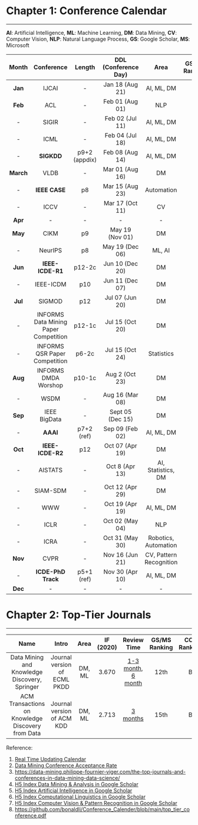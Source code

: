 # Chapter 1: Conference Calendar
----------------------------------------------
**AI**: Artificial Intelligence, **ML**: Machine Learning, **DM**: Data Mining, **CV**: Computer Vision, **NLP**: Natural Language Process, 
**GS**: Google Scholar, **MS**: Microsoft

| Month | Conference | Length | DDL (Conference Day) | Area | GS/MS Ranking | CCF Ranking | Website |
| :---: | :---: | :---: | :---: | :---: | :---: | :---: | :---: |
| **Jan** | IJCAI | - | Jan 18 (Aug 21) | AI, ML, DM | 10 | A | [icjai2022](https://www.ijcai.org/future_conferences) |
| **Feb** | ACL | - | Feb 01 (Aug 01) | NLP | 1 | A | [acl2021](https://2021.aclweb.org) |
| - | SIGIR | - | Feb 02 (Jul 11) | AI, ML, DM | - | A | [sigir2021](https://sigir.org/sigir2021/) |
| - | ICML  | - | Feb 04 (Jul 18) | AI, ML, DM | 3 | A | [icml2022](https://icml.cc/Conferences/FutureMeetings) |
| - | **SIGKDD**  | p9+2 (appdix) | Feb 08 (Aug 14) | AI, ML, DM | 1 | A | [sigkdd2022](https://www.kdd.org/calls/view/call-for-bids-to-host-kdd-2022-and-later) |
| **March** | VLDB  | - | Mar 01 (Aug 16) | DM | - | A | [vldb2021](https://vldb.org/2021/) |
| - | **IEEE CASE**  | p8 | Mar 15 (Aug 23) | Automation | - | - | [case2021](https://case2021.sciencesconf.org/) |
| - | ICCV | - | Mar 17 (Oct 11) | CV | 2 | A | [iccv2021](http://iccv2021.thecvf.com) |
| **Apr** | - | - | - | - | - | - | - |
| **May** | CIKM | p9 | May 19 (Nov 01) | DM | 3 | B | [ickm2021](https://www.cikm2021.org) |
| - | NeurIPS  | p8 | May 19 (Dec 06) | ML, AI | 2 | A+ | [nips2021](https://nips.cc/) |
| **Jun** | **IEEE-ICDE-R1**  | p12-2c | Jun 10 (Dec 20) | DM | 2 | A | [icde2021](https://icde2021.gr/) |
| - | IEEE-ICDM  | p10 | Jun 11 (Dec 07) | DM | 5 | B | [icdm2021](https://icdm2021.auckland.ac.nz/) |
| **Jul** | SIGMOD | p12 | Jul 07 (Jun 20) | DM | - | B | [sigmod2022](https://2021.sigmod.org/index.shtml) |
| - | INFORMS Data Mining Paper Competition | p12-1c | Jul 15 (Oct 20) | DM | - | - | [informs-dm](https://connect.informs.org/data-mining/home) |
| - | INFORMS QSR Paper Competition | p6-2c | Jul 15 (Oct 24) | Statistics | - | - | [informs-qsr](https://connect.informs.org/qsr/home) |
| **Aug** | INFORMS DMDA Worshop  | p10-1c | Aug 2 (Oct 23) | DM | - | - | [dmda2021](http://meetings2.informs.org/wordpress/anaheim2021/informs-workshop-on-data-mining-decision-analytics/) |
| - | WSDM  | - | Aug 16 (Mar 08) | DM | 4 | B | [wsdm2022](http://www.wsdm-conference.org/calls.php) |
| **Sep** | IEEE BigData | - | Sept 05 (Dec 15) | DM | 8 | C | [bigdata2021](http://bigdataieee.org/BigData2021/) |
| - | **AAAI**  | p7+2 (ref) | Sep 09 (Feb 02) | AI, ML, DM | 4 | A | [aaai2021](https://aaai.org/Conferences/AAAI-21) |
| **Oct** | **IEEE-ICDE-R2**  | p12 | Oct 07 (Apr 19) | DM | 2 | A | [icde2021](https://icde2021.gr/) |
| - | AISTATS | - | Oct 8 (Apr 13) | AI, Statistics, DM | 3 | C | [aistats](https://aistats.org/aistats2021/) |
| - | SIAM-SDM  | - | Oct 12 (Apr 29) | DM | 12 | B | [sdm2021](https://www.siam.org/conferences/cm/conference/sdm21) |
| - | WWW  | - | Oct 19 (Apr 19) | AI, ML, DM | - | A | [www2021](https://www2021.thewebconf.org/) |
| - | ICLR  | - | Oct 02 (May 04) | NLP | 1 | A | [iclr2021](https://iclr.cc/Conferences/2021) |
| - | ICRA  | - | Oct 31 (May 30) | Robotics, Automation | - | B | [icra2021](https://www.icra2022.org/) |
| **Nov** | CVPR  | - | Nov 16 (Jun 21) | CV, Pattern Recognition | 1 | A | [cvpr2021](http://cvpr2021.thecvf.com) |
| - | **ICDE-PhD Track**  | p5+1 (ref) | Nov 30 (Apr 10) | AI, ML, DM | 2 | A | [icde-phd2021](https://icde2021.gr/call-for-phd-symposium/) |
| **Dec** | - | - | - | - | - | - | - |

# Chapter 2: Top-Tier Journals
----------------------------------------------
| Name | Intro | Area | IF (2020) | Review Time | GS/MS Ranking | CCF Ranking | Website |
| :---: | :---: | :---: | :---: | :---: | :---: | :---: |  :---: |
| Data Mining and Knowledge Discovery, Springer | Journal version of ECML PKDD | DM, ML | 3.670 | [1-3 month](https://www.springer.com/journal/10618/submission-guidelines?gclid=Cj0KCQjws4aKBhDPARIsAIWH0JUDrJ9sNNqMcQDBK27Nit5py6ucOPEKHoZNcei8Z-5anyDTImy4ei8aAp-lEALw_wcB#Instructions%20for%20Authors_Frequently%20Asked%20Questions), [6 month](https://www.letpub.com.cn/index.php?page=journalapp&view=detail&journalid=2229) | 12th | B | [DMKD](https://www.springer.com/journal/10618/?gclid=Cj0KCQjws4aKBhDPARIsAIWH0JUDrJ9sNNqMcQDBK27Nit5py6ucOPEKHoZNcei8Z-5anyDTImy4ei8aAp-lEALw_wcB)|
|ACM Transactions on Knowledge Discovery from Data| Journal version of ACM KDD | DM, ML | 2.713 | [3 months](https://www.letpub.com.cn/index.php?page=journalapp&view=detail&journalid=8412) | 15th | B | [ACM-TKDD](https://dl.acm.org/journal/tkdd)|

Reference:
1. [Real Time Updating Calendar](https://jackietseng.github.io/conference_call_for_paper/conferences-with-ccf.html)
2. [Data Mining Conference Acceptance Rate](https://github.com/bonaldli/data-mining-conferences)
3. https://data-mining.philippe-fournier-viger.com/the-top-journals-and-conferences-in-data-mining-data-science/
4. [H5 Index Data Mining & Analysis in Google Scholar](https://scholar.google.es/citations?view_op=top_venues&hl=en&vq=eng_datamininganalysis)
5. [H5 Index  Artificial Intelligence in Google Scholar](https://scholar.google.es/citations?view_op=top_venues&hl=en&vq=eng_artificialintelligence)
6. [H5 Index  Computational Linguistics in Google Scholar](https://scholar.google.com/citations?view_op=top_venues&hl=en&vq=eng_computationallinguistics)
7. [H5 Index  Computer Vision & Pattern Recognition  in Google Scholar](https://scholar.google.com/citations?view_op=top_venues&hl=en&vq=eng_computervisionpatternrecognition)
8. https://github.com/bonaldli/Conference_Calender/blob/main/top_tier_conference.pdf


